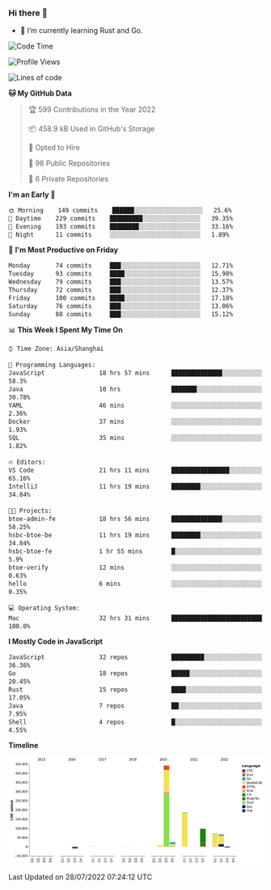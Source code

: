 ### Hi there 👋

- 🌱 I’m currently learning Rust and Go.

<!--START_SECTION:waka-->
![Code Time](http://img.shields.io/badge/Code%20Time-629%20hrs%2047%20mins-blue)

![Profile Views](http://img.shields.io/badge/Profile%20Views-0-blue)

![Lines of code](https://img.shields.io/badge/From%20Hello%20World%20I%27ve%20Written-895%20Thousand%20lines%20of%20code-blue)

**🐱 My GitHub Data** 

> 🏆 599 Contributions in the Year 2022
 > 
> 📦 458.9 kB Used in GitHub's Storage 
 > 
> 💼 Opted to Hire
 > 
> 📜 98 Public Repositories 
 > 
> 🔑 6 Private Repositories  
 > 
**I'm an Early 🐤** 

```text
🌞 Morning    149 commits    ██████░░░░░░░░░░░░░░░░░░░   25.6% 
🌆 Daytime    229 commits    █████████░░░░░░░░░░░░░░░░   39.35% 
🌃 Evening    193 commits    ████████░░░░░░░░░░░░░░░░░   33.16% 
🌙 Night      11 commits     ░░░░░░░░░░░░░░░░░░░░░░░░░   1.89%

```
📅 **I'm Most Productive on Friday** 

```text
Monday       74 commits     ███░░░░░░░░░░░░░░░░░░░░░░   12.71% 
Tuesday      93 commits     ████░░░░░░░░░░░░░░░░░░░░░   15.98% 
Wednesday    79 commits     ███░░░░░░░░░░░░░░░░░░░░░░   13.57% 
Thursday     72 commits     ███░░░░░░░░░░░░░░░░░░░░░░   12.37% 
Friday       100 commits    ████░░░░░░░░░░░░░░░░░░░░░   17.18% 
Saturday     76 commits     ███░░░░░░░░░░░░░░░░░░░░░░   13.06% 
Sunday       88 commits     ███░░░░░░░░░░░░░░░░░░░░░░   15.12%

```


📊 **This Week I Spent My Time On** 

```text
⌚︎ Time Zone: Asia/Shanghai

💬 Programming Languages: 
JavaScript               18 hrs 57 mins      ██████████████░░░░░░░░░░░   58.3% 
Java                     10 hrs              ███████░░░░░░░░░░░░░░░░░░   30.78% 
YAML                     46 mins             ░░░░░░░░░░░░░░░░░░░░░░░░░   2.36% 
Docker                   37 mins             ░░░░░░░░░░░░░░░░░░░░░░░░░   1.93% 
SQL                      35 mins             ░░░░░░░░░░░░░░░░░░░░░░░░░   1.82%

🔥 Editors: 
VS Code                  21 hrs 11 mins      ████████████████░░░░░░░░░   65.16% 
IntelliJ                 11 hrs 19 mins      ████████░░░░░░░░░░░░░░░░░   34.84%

🐱‍💻 Projects: 
btoe-admin-fe            18 hrs 56 mins      ██████████████░░░░░░░░░░░   58.25% 
hsbc-btoe-be             11 hrs 19 mins      ████████░░░░░░░░░░░░░░░░░   34.84% 
hsbc-btoe-fe             1 hr 55 mins        █░░░░░░░░░░░░░░░░░░░░░░░░   5.9% 
btoe-verify              12 mins             ░░░░░░░░░░░░░░░░░░░░░░░░░   0.63% 
hello                    6 mins              ░░░░░░░░░░░░░░░░░░░░░░░░░   0.35%

💻 Operating System: 
Mac                      32 hrs 31 mins      █████████████████████████   100.0%

```

**I Mostly Code in JavaScript** 

```text
JavaScript               32 repos            █████████░░░░░░░░░░░░░░░░   36.36% 
Go                       18 repos            █████░░░░░░░░░░░░░░░░░░░░   20.45% 
Rust                     15 repos            ████░░░░░░░░░░░░░░░░░░░░░   17.05% 
Java                     7 repos             ██░░░░░░░░░░░░░░░░░░░░░░░   7.95% 
Shell                    4 repos             █░░░░░░░░░░░░░░░░░░░░░░░░   4.55%

```


**Timeline**

![Chart not found](https://raw.githubusercontent.com/elton/elton/main/charts/bar_graph.png) 


 Last Updated on 28/07/2022 07:24:12 UTC
<!--END_SECTION:waka-->

<!--
**elton/elton** is a ✨ _special_ ✨ repository because its `README.md` (this file) appears on your GitHub profile.

Here are some ideas to get you started:

- 🔭 I’m currently working on ...
- 🌱 I’m currently learning ...
- 👯 I’m looking to collaborate on ...
- 🤔 I’m looking for help with ...
- 💬 Ask me about ...
- 📫 How to reach me: ...
- 😄 Pronouns: ...
- ⚡ Fun fact: ...
-->
